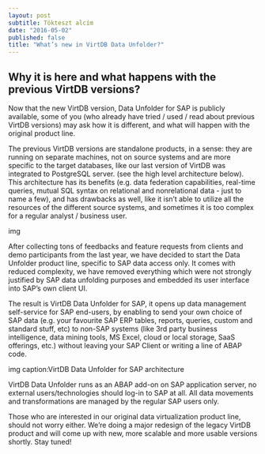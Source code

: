 ```yaml
---
layout: post
subtitle: Tökteszt alcím
date: "2016-05-02"
published: false
title: "What’s new in VirtDB Data Unfolder?"
---
```

## Why it is here and what happens with the previous VirtDB versions?

Now that the new VirtDB version, Data Unfolder for SAP is publicly available, some of you (who already have tried / used / read about previous VirtDB versions) may ask how it is different, and what will happen with the original product line.

The previous VirtDB versions are standalone products, in a sense: they are running on separate machines, not on source systems and are more specific to the target databases, like our last version of VirtDB was integrated to PostgreSQL server. (see the high level architecture below). This architecture has its benefits (e.g. data federation capabilities, real-time queries, mutual SQL syntax on relational and nonrelational data -  just to name a few), and has drawbacks as well, like it isn’t able to utilize all the resources of the different source systems, and sometimes it is too complex for a regular analyst / business user. 

img

After collecting tons of feedbacks and feature requests from clients and demo participants from the last year, we have decided to start the Data Unfolder product line, specific to SAP data access only. It comes with reduced complexity, we have removed everything which were not strongly justified by SAP data unfolding purposes and embedded its user interface into SAP’s own client UI.  

The result is VirtDB Data Unfolder for SAP, it opens up data management self-service for SAP end-users, by enabling to send your own choice of SAP data (e.g. your favourite SAP ERP tables, reports, queries, custom and standard stuff, etc) to non-SAP systems  (like 3rd party business intelligence, data mining tools, MS Excel, cloud or local storage, SaaS offerings, etc.) without leaving your SAP Client or writing a line of ABAP code. 

img
caption:VirtDB Data Unfolder for SAP architecture

VirtDB Data Unfolder runs as an ABAP add-on on SAP application server, no external users/technologies should log-in to SAP at all. All data movements and transformations are managed by the regular SAP users only.

Those who are interested in our original data virtualization product line, should not worry either. We’re doing a major redesign of the legacy VirtDB product and will come up with new, more scalable and more usable versions shortly. 
Stay tuned!

